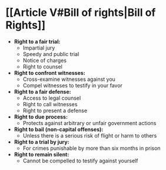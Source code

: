 # [[Article V#Bill of rights|Bill of Rights]]
* **Right to a fair trial:**
    * Impartial jury
    * Speedy and public trial
    * Notice of charges
    * Right to counsel
* **Right to confront witnesses:**
    * Cross-examine witnesses against you
    * Compel witnesses to testify in your favor
* **Right to a fair defense:**
    * Access to legal counsel
    * Right to call witnesses
    * Right to present a defense
* **Right to due process:**
    * Protects against arbitrary or unfair government actions
* **Right to bail (non-capital offenses):**
    * Unless there is a serious risk of flight or harm to others
* **Right to a trial by jury:**
    * For crimes punishable by more than six months in prison
* **Right to remain silent:**
    * Cannot be compelled to testify against yourself
